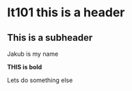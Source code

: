 # It101 this is a header

## This is a subheader

Jakub is my name

**THIS is bold**

Lets do something else
